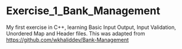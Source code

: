 # Exercise_1_Bank_Management
My first exercise in C++, learning Basic Input Output, Input Validation, Unordered Map and Header files.
This was adapted from https://github.com/wkhaliddev/Bank-Management

